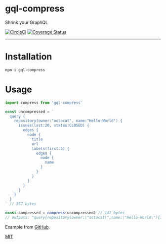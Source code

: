 # gql-compress

Shrink your GraphQL

[![CircleCI](https://circleci.com/gh/jane/gql-compress.svg?style=svg)](https://circleci.com/gh/jane/gql-compress) [![Coverage Status](https://coveralls.io/repos/github/jane/gql-compress/badge.svg?branch=master)](https://coveralls.io/github/jane/gql-compress?branch=master)

----

# Installation

`npm i gql-compress`

# Usage

```javascript
import compress from 'gql-compress'

const uncompressed = `
  query {
    repository(owner:"octocat", name:"Hello-World") {
      issues(last:20, states:CLOSED) {
        edges {
          node {
            title
            url
            labels(first:5) {
              edges {
                node {
                  name
                }
              }
            }
          }
        }
      }
    }
  }
` // 357 bytes

const compressed = compress(uncompressed) // 147 bytes
// outputs: "query{repository(owner:\"octocat\",name:\"Hello-World\"){issues(last:20,states:CLOSED){edges{node{title url labels(first:5){edges{node{name}}}}}}}}"
```

Example from [GitHub](https://developer.github.com/v4/guides/forming-calls/).

[MIT](./LICENSE.md)
